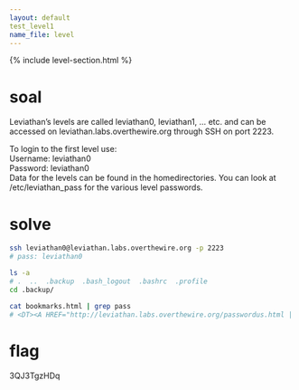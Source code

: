 ```yaml
---
layout: default
test_level1
name_file: level
---
```


{% include level-section.html %}

# soal
Leviathan’s levels are called leviathan0, leviathan1, … etc. and can be accessed on leviathan.labs.overthewire.org through SSH on port 2223.

To login to the first level use: \
Username: leviathan0 \
Password: leviathan0 \
Data for the levels can be found in the homedirectories. You can look at /etc/leviathan_pass for the various level passwords.

# solve
```bash
ssh leviathan0@leviathan.labs.overthewire.org -p 2223
# pass: leviathan0

ls -a
# .  ..  .backup  .bash_logout  .bashrc  .profile
cd .backup/

cat bookmarks.html | grep pass
# <DT><A HREF="http://leviathan.labs.overthewire.org/passwordus.html | This will be fixed later, the password for leviathan1 is 3QJ3TgzHDq" ADD_DATE="1155384634" LAST_CHARSET="ISO-8859-1" ID="rdf:#$2wIU71">password to leviathan1</A>
```

# flag
3QJ3TgzHDq